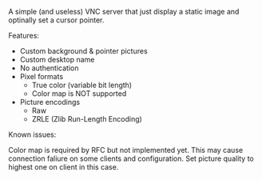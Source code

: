 A simple (and useless) VNC server that just display a static image and
optinally set a cursor pointer.

Features:

- Custom background & pointer pictures
- Custom desktop name
- No authentication
- Pixel formats
    - True color (variable bit length)
    - Color map is NOT supported
- Picture encodings
    - Raw
    - ZRLE (Zlib Run-Length Encoding)

Known issues:

Color map is required by RFC but not implemented yet. This may cause
connection faliure on some clients and configuration. Set picture quality to
highest one on client in this case.